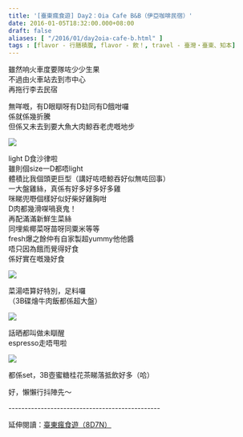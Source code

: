 ```yaml
---
title: '[臺東瘋食遊] Day2：Oia Cafe B&B（伊亞咖啡民宿）'
date: 2016-01-05T18:32:00.000+08:00
draft: false
aliases: [ "/2016/01/day2oia-cafe-b.html" ]
tags : [flavor - 行膳積腹, flavor - 飲！, travel - 臺灣・臺東、知本]
---
```


雖然响火車度要隊咗少少生果  
不過由火車站去到市中心  
再拖行李去民宿  
  
無咩嘅，有D眼瞓呀有D攰同有D餓咁囉  
係就係幾折騰  
但係又未去到要大魚大肉鯨吞老虎嘅地步  

![](/images/taitung2b.jpg)

light D食沙律啦  
雖則個size一D都唔light  
體積比我個頭更巨型（講好咗唔鯨吞好似無咗回事）  
一大盤雞絲，真係有好多好多好多雞  
咪睇兜嘢個樣好似好柴好雞胸咁  
D肉都幾滑㗎喎衰鬼！  
再配滿滿新鮮生菜絲  
同埋紫椰菜呀苗呀同粟米等等  
fresh爆之餘仲有自家製超yummy他他醬  
唔只因為餓而覺得好食  
係好實在嘅幾好食  

![](/images/taitung2b1.jpg)

菜湯唔算好特別，足料囉  
（3B碟燴牛肉飯都係超大盤）  

![](/images/taitung2b2.jpg)

話晒都叫做未瞓醒  
espresso走唔甩啦  

![](/images/taitung2b3.jpg)

都係set，3B壺蜜糖桂花茶睇落抵飲好多（哈）  
  
好，懶懶行抖陣先～  
  
\-----------------------------------------------  
  
延伸閱讀：[臺東瘋食遊（8D7N）](https://hidie.net/taitung8d7n/)
